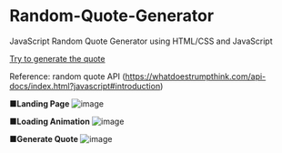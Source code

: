 # Random-Quote-Generator
JavaScript Random Quote Generator using HTML/CSS and JavaScript

<a href="https://yukiramu.github.io/Random-Quote-Generator/">Try to generate the quote</a><br>

Reference: random quote API (https://whatdoestrumpthink.com/api-docs/index.html?javascript#introduction)

**■Landing Page**
![image](https://user-images.githubusercontent.com/76931326/109444974-5f6e2580-79f3-11eb-920d-6b38befe61bd.png)

**■Loading Animation**
![image](https://user-images.githubusercontent.com/76931326/109444997-69902400-79f3-11eb-8eed-2ee113341c9e.png)

**■Generate Quote**
![image](https://user-images.githubusercontent.com/76931326/109444884-1fa73e00-79f3-11eb-80fa-43f7020c006f.png)

